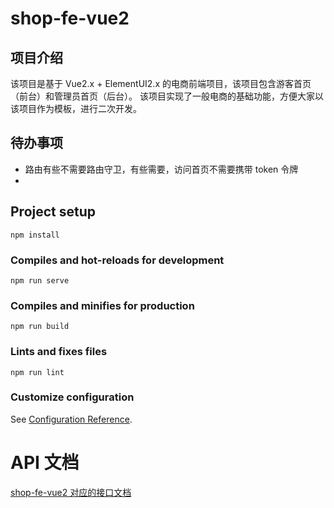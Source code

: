 # shop-fe-vue2

## 项目介绍
该项目是基于 Vue2.x  + ElementUI2.x 的电商前端项目，该项目包含游客首页（前台）和管理员首页（后台）。
该项目实现了一般电商的基础功能，方便大家以该项目作为模板，进行二次开发。

## 待办事项
- 路由有些不需要路由守卫，有些需要，访问首页不需要携带 token 令牌
- 

## Project setup
```
npm install
```

### Compiles and hot-reloads for development
```
npm run serve
```

### Compiles and minifies for production
```
npm run build
```

### Lints and fixes files
```
npm run lint
```

### Customize configuration
See [Configuration Reference](https://cli.vuejs.org/config/).


# API 文档
[shop-fe-vue2 对应的接口文档](https://apifox.com/apidoc/shared-25aeaade-e08e-4902-a5c6-24bcf0d0053a)

